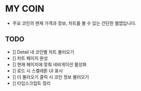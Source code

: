 # MY COIN

- 주요 코인의 현재 가격과 정보, 차트를 볼 수 있는 간단한 웹앱입니다.

## TODO

- [] Detail 내 코인별 차트 불러오기
- [] 차트 페이지 완성
- [] 현재 페이지에 맞춰 네비게이션 활성화
- [] 로드 시 스켈레톤 UI 표시
- [] 더 불러오기 클릭 시 코인 정보 불러오기
- [] 타입스크립트 정리
